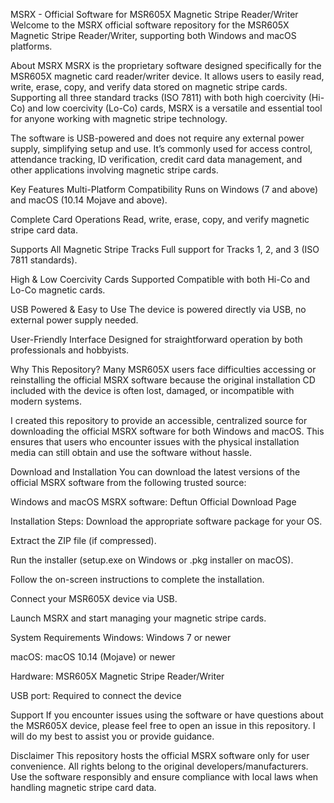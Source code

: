 MSRX - Official Software for MSR605X Magnetic Stripe Reader/Writer
Welcome to the MSRX official software repository for the MSR605X Magnetic Stripe Reader/Writer, supporting both Windows and macOS platforms.

About MSRX
MSRX is the proprietary software designed specifically for the MSR605X magnetic card reader/writer device. It allows users to easily read, write, erase, copy, and verify data stored on magnetic stripe cards. Supporting all three standard tracks (ISO 7811) with both high coercivity (Hi-Co) and low coercivity (Lo-Co) cards, MSRX is a versatile and essential tool for anyone working with magnetic stripe technology.

The software is USB-powered and does not require any external power supply, simplifying setup and use. It’s commonly used for access control, attendance tracking, ID verification, credit card data management, and other applications involving magnetic stripe cards.

Key Features
Multi-Platform Compatibility
Runs on Windows (7 and above) and macOS (10.14 Mojave and above).

Complete Card Operations
Read, write, erase, copy, and verify magnetic stripe card data.

Supports All Magnetic Stripe Tracks
Full support for Tracks 1, 2, and 3 (ISO 7811 standards).

High & Low Coercivity Cards Supported
Compatible with both Hi-Co and Lo-Co magnetic cards.

USB Powered & Easy to Use
The device is powered directly via USB, no external power supply needed.

User-Friendly Interface
Designed for straightforward operation by both professionals and hobbyists.

Why This Repository?
Many MSR605X users face difficulties accessing or reinstalling the official MSRX software because the original installation CD included with the device is often lost, damaged, or incompatible with modern systems.

I created this repository to provide an accessible, centralized source for downloading the official MSRX software for both Windows and macOS. This ensures that users who encounter issues with the physical installation media can still obtain and use the software without hassle.

Download and Installation
You can download the latest versions of the official MSRX software from the following trusted source:

Windows and macOS MSRX software: Deftun Official Download Page

Installation Steps:
Download the appropriate software package for your OS.

Extract the ZIP file (if compressed).

Run the installer (setup.exe on Windows or .pkg installer on macOS).

Follow the on-screen instructions to complete the installation.

Connect your MSR605X device via USB.

Launch MSRX and start managing your magnetic stripe cards.

System Requirements
Windows: Windows 7 or newer

macOS: macOS 10.14 (Mojave) or newer

Hardware: MSR605X Magnetic Stripe Reader/Writer

USB port: Required to connect the device

Support
If you encounter issues using the software or have questions about the MSR605X device, please feel free to open an issue in this repository. I will do my best to assist you or provide guidance.

Disclaimer
This repository hosts the official MSRX software only for user convenience. All rights belong to the original developers/manufacturers. Use the software responsibly and ensure compliance with local laws when handling magnetic stripe card data.
